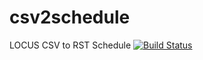 # csv2schedule
LOCUS CSV to RST Schedule
[![Build Status](https://travis-ci.org/jweezy24/csv2schedule.svg)](https://travis-ci.org/jweezy24/csv2schedule)
